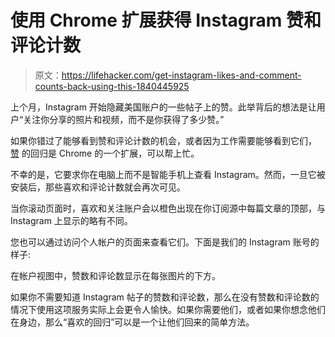 # 使用 Chrome 扩展获得 Instagram 赞和评论计数

> 原文：<https://lifehacker.com/get-instagram-likes-and-comment-counts-back-using-this-1840445925>

上个月，Instagram 开始隐藏美国账户的一些帖子上的赞。此举背后的想法是让用户“关注你分享的照片和视频，而不是你获得了多少赞。”



如果你错过了能够看到赞和评论计数的机会，或者因为工作需要能够看到它们， [赞](https://chrome.google.com/webstore/detail/the-return-of-the-likes/djfggogjickolkmoijohpgmojangelni?ref=producthunt) 的回归是 Chrome 的一个扩展，可以帮上忙。

不幸的是，它要求你在电脑上而不是智能手机上查看 Instagram。然而，一旦它被安装后，那些喜欢和评论计数就会再次可见。

当你滚动页面时，喜欢和关注账户会以橙色出现在你订阅源中每篇文章的顶部，与 Instagram 上显示的略有不同。

您也可以通过访问个人帐户的页面来查看它们。下面是我们的 Instagram 账号的样子:

在帐户视图中，赞数和评论数显示在每张图片的下方。

如果你不需要知道 Instagram 帖子的赞数和评论数，那么在没有赞数和评论数的情况下使用这项服务实际上会更令人愉快。如果你需要他们，或者如果你想念他们在身边，那么“喜欢的回归”可以是一个让他们回来的简单方法。